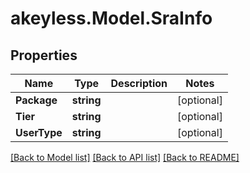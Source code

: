 # akeyless.Model.SraInfo

## Properties

Name | Type | Description | Notes
------------ | ------------- | ------------- | -------------
**Package** | **string** |  | [optional] 
**Tier** | **string** |  | [optional] 
**UserType** | **string** |  | [optional] 

[[Back to Model list]](../README.md#documentation-for-models) [[Back to API list]](../README.md#documentation-for-api-endpoints) [[Back to README]](../README.md)

